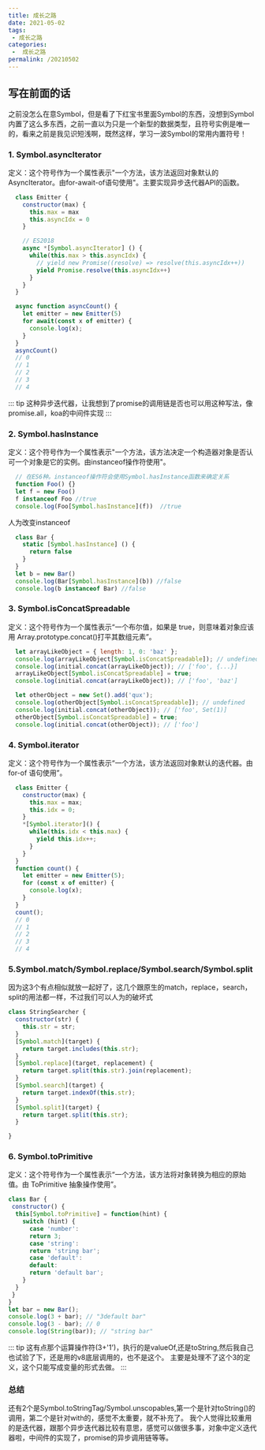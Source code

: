 ```yaml
---
title: 成长之路
date: 2021-05-02
tags:
 - 成长之路
categories:
 -  成长之路
permalink: /20210502
---
```


## 写在前面的话
之前没怎么在意Symbol，但是看了下红宝书里面Symbol的东西，没想到Symbol内置了这么多东西，之前一直以为只是一个新型的数据类型，且符号实例是唯一的，看来之前是我见识短浅啊，既然这样，学习一波Symbol的常用内置符号！

### 1. Symbol.asyncIterator
定义：这个符号作为一个属性表示"一个方法，该方法返回对象默认的AsyncIterator。由for-await-of语句使用"。主要实现异步迭代器API的函数。
```js
  class Emitter {
    constructor(max) {
      this.max = max
      this.asyncIdx = 0
    }

    // ES2018
    async *[Symbol.asyncIterator] () {
      while(this.max > this.asyncIdx) {
        // yield new Promise((resolve) => resolve(this.asyncIdx++))
        yield Promise.resolve(this.asyncIdx++)
      }
    }
  }

  async function asyncCount() {
    let emitter = new Emitter(5)
    for await(const x of emitter) {
      console.log(x);
    }
  }
  asyncCount()
  // 0
  // 1
  // 2
  // 3
  // 4
```
::: tip
这种异步迭代器，让我想到了promise的调用链是否也可以用这种写法，像promise.all，koa的中间件实现
:::

### 2. Symbol.hasInstance
定义：这个符号作为一个属性表示"一个方法，该方法决定一个构造器对象是否认可一个对象是它的实例。由instanceof操作符使用"。
```js
  // 在ES6种。instanceof操作符会使用Symbol.hasInstance函数来确定关系
  function Foo() {}
  let f = new Foo()
  f instanceof Foo //true
  console.log(Foo[Symbol.hasInstance](f))  //true
```
人为改变instanceof
```js
  class Bar {
    static [Symbol.hasInstance] () {
      return false
    }
  }
  let b = new Bar()
  console.log(Bar[Symbol.hasInstance](b)) //false
  console.log(b instanceof Bar) //false

```

### 3. Symbol.isConcatSpreadable
定义：这个符号作为一个属性表示“一个布尔值，如果是 true，则意味着对象应该用 Array.prototype.concat()打平其数组元素”。
```js
  let arrayLikeObject = { length: 1, 0: 'baz' }; 
  console.log(arrayLikeObject[Symbol.isConcatSpreadable]); // undefined 
  console.log(initial.concat(arrayLikeObject)); // ['foo', {...}] 
  arrayLikeObject[Symbol.isConcatSpreadable] = true; 
  console.log(initial.concat(arrayLikeObject)); // ['foo', 'baz'] 

  let otherObject = new Set().add('qux'); 
  console.log(otherObject[Symbol.isConcatSpreadable]); // undefined 
  console.log(initial.concat(otherObject)); // ['foo', Set(1)] 
  otherObject[Symbol.isConcatSpreadable] = true; 
  console.log(initial.concat(otherObject)); // ['foo']
```

### 4. Symbol.iterator
定义：这个符号作为一个属性表示“一个方法，该方法返回对象默认的迭代器。由 for-of 语句使用”。
```js
  class Emitter { 
    constructor(max) { 
      this.max = max; 
      this.idx = 0; 
    } 
    *[Symbol.iterator]() { 
      while(this.idx < this.max) { 
        yield this.idx++; 
      } 
    } 
  } 
  function count() { 
    let emitter = new Emitter(5); 
    for (const x of emitter) { 
      console.log(x); 
    } 
  } 
  count();
  // 0
  // 1
  // 2
  // 3
  // 4
```

### 5.Symbol.match/Symbol.replace/Symbol.search/Symbol.split
因为这3个有点相似就放一起好了，这几个跟原生的match，replace，search，split的用法都一样，不过我们可以人为的破坏式
```js 
class StringSearcher { 
  constructor(str) { 
    this.str = str; 
  } 
  [Symbol.match](target) { 
    return target.includes(this.str); 
  }
  [Symbol.replace](target, replacement) { 
    return target.split(this.str).join(replacement); 
  }
  [Symbol.search](target) { 
    return target.indexOf(this.str); 
  } 
  [Symbol.split](target) { 
    return target.split(this.str); 
  }

}
```

### 6. Symbol.toPrimitive
定义：这个符号作为一个属性表示“一个方法，该方法将对象转换为相应的原始值。由 ToPrimitive 抽象操作使用”。
```js
class Bar { 
 constructor() { 
  this[Symbol.toPrimitive] = function(hint) { 
    switch (hint) { 
      case 'number': 
      return 3; 
      case 'string': 
      return 'string bar'; 
      case 'default': 
      default: 
      return 'default bar'; 
    } 
  } 
 } 
}
let bar = new Bar(); 
console.log(3 + bar); // "3default bar" 
console.log(3 - bar); // 0 
console.log(String(bar)); // "string bar"
```
::: tip
这有点那个运算操作符(3+'1')，执行的是valueOf,还是toString,然后我自己也试验了下，还是用的v8底层调用的，也不是这个。
主要是处理不了这个3的定义，这个只能写成变量的形式去做。
:::

### 总结
还有2个是Symbol.toStringTag/Symbol.unscopables,第一个是针对toString()的调用，第二个是针对with的，感觉不太重要，就不补充了。
我个人觉得比较重用的是迭代器，跟那个异步迭代器比较有意思，感觉可以做很多事，对象中定义迭代器啦，中间件的实现了，promise的异步调用链等等。


